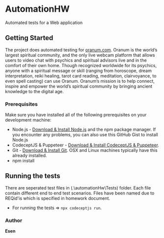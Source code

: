 # AutomationHW
Automated tests for a Web application
## Getting Started
The project does automated testing for [oranum.com](https://oranum.com/en/home).
Oranum is the world’s largest spiritual community, and the only live webcam platform that allows users to video chat with psychics and spiritual advisors live and in the comfort of their own home. Though recognized worldwide for its psychics, anyone with a spiritual message or skill (ranging from horoscope, dream interpretation, reiki healing, tarot card reading, meditation, clairvoyance, to even spell casting) can use Oranum. Oranum’s mission is to help connect, inspire and empower the world’s spiritual community by bringing ancient knowledge to the digital age.
### Prerequisites
Make sure you have installed all of the following prerequisites on your development machine:
* Node.js - [Download & Install Node.js](https://nodejs.org/en/download/) and the npm package manager. If you encounter any problems, you can also use this GitHub Gist to install Node.js
* CodeceptJS & Puppeteer - [Download & Install CodeceptJS & Puppeteer](https://codecept.io/installation/).
* Git - [Download & Install Git](https://git-scm.com/downloads). OSX and Linux machines typically have this already installed.
* npm install
## Running the tests
There are seperated test files in (.\automationHw\Tests) folder. Each file contain different end to end test scenarios. 
Files have been named due to REQid'is which is specified in homework document.
* For running the tests => `npx codeceptjs run`.
### Author
**Esen**





